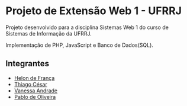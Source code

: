 # Projeto de Extensão Web 1 - UFRRJ 

Projeto desenvolvido para a disciplina Sistemas Web 1 do curso de Sistemas de Informação da UFRRJ.

Implementação de PHP, JavaScript e Banco de Dados(SQL).

## Integrantes

- [Helon de França](https://github.com/helonfranca)
- [Thiago César](https://github.com/cesartiago)
- [Vanessa Andrade](https://github.com/vandradesa)
- [Pablo de Oliveira](https://github.com/Pablonilo429)
